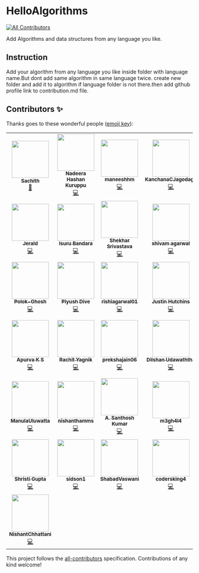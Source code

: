 # HelloAlgorithms
<!-- ALL-CONTRIBUTORS-BADGE:START - Do not remove or modify this section -->
[![All Contributors](https://img.shields.io/badge/all_contributors-43-orange.svg?style=flat-square)](#contributors-)
<!-- ALL-CONTRIBUTORS-BADGE:END -->
Add Algorithms and data structures from any language you like.

## Instruction
Add your algorithm from any language you like inside folder with language name.But dont add same algorithm in same language twice.
create new folder and add it to algorithm if language folder is not there.then add github profile link to contribution.md file.


## Contributors ✨

Thanks goes to these wonderful people ([emoji key](https://allcontributors.org/docs/en/emoji-key)):

<!-- ALL-CONTRIBUTORS-LIST:START - Do not remove or modify this section -->
<!-- prettier-ignore-start -->
<!-- markdownlint-disable -->
<table>
  <tr>
    <td align="center"><a href="http://www.linkedin.com/in/sachithsiriwardana/"><img src="https://avatars2.githubusercontent.com/u/40508640?v=4?s=100" width="100px;" alt=""/><br /><sub><b>Sachith</b></sub></a><br /><a href="#maintenance-sachith-1" title="Maintenance">🚧</a></td>
    <td align="center"><a href="https://github.com/lucifer955"><img src="https://avatars2.githubusercontent.com/u/37404014?v=4?s=100" width="100px;" alt=""/><br /><sub><b>Nadeera Hashan Kuruppu</b></sub></a><br /><a href="https://github.com/sachith-1/helloAlgorithm/commits?author=lucifer955" title="Code">💻</a></td>
    <td align="center"><a href="https://github.com/maneeshhm"><img src="https://avatars0.githubusercontent.com/u/29896563?v=4?s=100" width="100px;" alt=""/><br /><sub><b>maneeshhm</b></sub></a><br /><a href="https://github.com/sachith-1/helloAlgorithm/commits?author=maneeshhm" title="Code">💻</a></td>
    <td align="center"><a href="https://github.com/KanchanaCJagodage"><img src="https://avatars2.githubusercontent.com/u/42747265?v=4?s=100" width="100px;" alt=""/><br /><sub><b>KanchanaCJagodage</b></sub></a><br /><a href="https://github.com/sachith-1/helloAlgorithm/commits?author=KanchanaCJagodage" title="Code">💻</a></td>
    <td align="center"><a href="https://github.com/nikhil05-code"><img src="https://avatars2.githubusercontent.com/u/53990224?v=4?s=100" width="100px;" alt=""/><br /><sub><b>nikhil05-code</b></sub></a><br /><a href="https://github.com/sachith-1/helloAlgorithm/commits?author=nikhil05-code" title="Code">💻</a></td>
    <td align="center"><a href="https://www.linkedin.com/in/sunera-sunilaka-a0ab30193"><img src="https://avatars2.githubusercontent.com/u/34810235?v=4?s=100" width="100px;" alt=""/><br /><sub><b>Sunera Sunilaka</b></sub></a><br /><a href="https://github.com/sachith-1/helloAlgorithm/commits?author=Sunera-2216" title="Code">💻</a></td>
    <td align="center"><a href="http://www.uwu.ac.lk"><img src="https://avatars3.githubusercontent.com/u/37569547?v=4?s=100" width="100px;" alt=""/><br /><sub><b>Dasith Deelaka</b></sub></a><br /><a href="https://github.com/sachith-1/helloAlgorithm/commits?author=DasithDeelaka" title="Code">💻</a></td>
  </tr>
  <tr>
    <td align="center"><a href="https://github.com/jeraldlyh"><img src="https://avatars2.githubusercontent.com/u/37609749?v=4?s=100" width="100px;" alt=""/><br /><sub><b>Jerald</b></sub></a><br /><a href="https://github.com/sachith-1/helloAlgorithm/commits?author=jeraldlyh" title="Code">💻</a></td>
    <td align="center"><a href="https://github.com/Achiraisuru"><img src="https://avatars1.githubusercontent.com/u/55431705?v=4?s=100" width="100px;" alt=""/><br /><sub><b>Isuru Bandara</b></sub></a><br /><a href="https://github.com/sachith-1/helloAlgorithm/commits?author=Achiraisuru" title="Code">💻</a></td>
    <td align="center"><a href="https://github.com/skrstv123"><img src="https://avatars0.githubusercontent.com/u/47166055?v=4?s=100" width="100px;" alt=""/><br /><sub><b>Shekhar Srivastava</b></sub></a><br /><a href="https://github.com/sachith-1/helloAlgorithm/commits?author=skrstv123" title="Code">💻</a></td>
    <td align="center"><a href="https://github.com/shivamagarwal1999"><img src="https://avatars0.githubusercontent.com/u/43515429?v=4?s=100" width="100px;" alt=""/><br /><sub><b>shivam agarwal</b></sub></a><br /><a href="https://github.com/sachith-1/helloAlgorithm/commits?author=shivamagarwal1999" title="Code">💻</a></td>
    <td align="center"><a href="https://github.com/shivagrwl312"><img src="https://avatars3.githubusercontent.com/u/56114763?v=4?s=100" width="100px;" alt=""/><br /><sub><b>shivagrwl312</b></sub></a><br /><a href="https://github.com/sachith-1/helloAlgorithm/commits?author=shivagrwl312" title="Code">💻</a></td>
    <td align="center"><a href="https://github.com/wimanshaherath"><img src="https://avatars.githubusercontent.com/u/49340101?v=4?s=100" width="100px;" alt=""/><br /><sub><b>wimanshaherath</b></sub></a><br /><a href="https://github.com/sachith-1/helloAlgorithm/commits?author=wimanshaherath" title="Code">💻</a></td>
    <td align="center"><a href="https://www.linkedin.com/in/hashini-munasinghe-37a42a1a8/"><img src="https://avatars.githubusercontent.com/u/52965775?v=4?s=100" width="100px;" alt=""/><br /><sub><b>Hashini Munasinghe</b></sub></a><br /><a href="https://github.com/sachith-1/helloAlgorithm/commits?author=Hashininirasha" title="Code">💻</a></td>
  </tr>
  <tr>
    <td align="center"><a href="https://github.com/Polokghosh53"><img src="https://avatars.githubusercontent.com/u/57084217?v=4?s=100" width="100px;" alt=""/><br /><sub><b>Polok-Ghosh</b></sub></a><br /><a href="https://github.com/sachith-1/helloAlgorithm/commits?author=Polokghosh53" title="Code">💻</a></td>
    <td align="center"><a href="https://github.com/PiyushDive"><img src="https://avatars.githubusercontent.com/u/71512357?v=4?s=100" width="100px;" alt=""/><br /><sub><b>Piyush Dive</b></sub></a><br /><a href="https://github.com/sachith-1/helloAlgorithm/commits?author=PiyushDive" title="Code">💻</a></td>
    <td align="center"><a href="https://github.com/rishi29dec"><img src="https://avatars.githubusercontent.com/u/87906717?v=4?s=100" width="100px;" alt=""/><br /><sub><b>rishiagarwal01</b></sub></a><br /><a href="https://github.com/sachith-1/helloAlgorithm/commits?author=rishi29dec" title="Code">💻</a></td>
    <td align="center"><a href="https://jushutch.com"><img src="https://avatars.githubusercontent.com/u/44933935?v=4?s=100" width="100px;" alt=""/><br /><sub><b>Justin Hutchins</b></sub></a><br /><a href="https://github.com/sachith-1/helloAlgorithm/commits?author=jushutch" title="Code">💻</a></td>
    <td align="center"><a href="https://github.com/menthula001"><img src="https://avatars.githubusercontent.com/u/91949812?v=4?s=100" width="100px;" alt=""/><br /><sub><b>menthula001</b></sub></a><br /><a href="https://github.com/sachith-1/helloAlgorithm/commits?author=menthula001" title="Code">💻</a></td>
    <td align="center"><a href="http://www.uwu.ac.lk"><img src="https://avatars.githubusercontent.com/u/57798902?v=4?s=100" width="100px;" alt=""/><br /><sub><b>deelaka-1</b></sub></a><br /><a href="https://github.com/sachith-1/helloAlgorithm/commits?author=deelaka1019" title="Code">💻</a></td>
    <td align="center"><a href="https://github.com/KishanUtkarsh"><img src="https://avatars.githubusercontent.com/u/59743564?v=4?s=100" width="100px;" alt=""/><br /><sub><b>Kishan Utkarsh</b></sub></a><br /><a href="https://github.com/sachith-1/helloAlgorithm/commits?author=KishanUtkarsh" title="Code">💻</a></td>
  </tr>
  <tr>
    <td align="center"><a href="https://github.com/Apurva-K-S"><img src="https://avatars.githubusercontent.com/u/50547507?v=4?s=100" width="100px;" alt=""/><br /><sub><b>Apurva K S</b></sub></a><br /><a href="https://github.com/sachith-1/helloAlgorithm/commits?author=Apurva-K-S" title="Code">💻</a></td>
    <td align="center"><a href="https://github.com/rachit98"><img src="https://avatars.githubusercontent.com/u/25248699?v=4?s=100" width="100px;" alt=""/><br /><sub><b>Rachit Yagnik</b></sub></a><br /><a href="https://github.com/sachith-1/helloAlgorithm/commits?author=rachit98" title="Code">💻</a></td>
    <td align="center"><a href="https://github.com/prekshajain06"><img src="https://avatars.githubusercontent.com/u/85805109?v=4?s=100" width="100px;" alt=""/><br /><sub><b>prekshajain06</b></sub></a><br /><a href="https://github.com/sachith-1/helloAlgorithm/commits?author=prekshajain06" title="Code">💻</a></td>
    <td align="center"><a href="https://github.com/DilshanUdawaththa"><img src="https://avatars.githubusercontent.com/u/37608891?v=4?s=100" width="100px;" alt=""/><br /><sub><b>Dilshan Udawaththa</b></sub></a><br /><a href="https://github.com/sachith-1/helloAlgorithm/commits?author=DilshanUdawaththa" title="Code">💻</a></td>
    <td align="center"><a href="https://github.com/riyabhatia26"><img src="https://avatars.githubusercontent.com/u/21179525?v=4?s=100" width="100px;" alt=""/><br /><sub><b>riyabhatia26</b></sub></a><br /><a href="https://github.com/sachith-1/helloAlgorithm/commits?author=riyabhatia26" title="Code">💻</a></td>
    <td align="center"><a href="https://github.com/kalracodes"><img src="https://avatars.githubusercontent.com/u/82551477?v=4?s=100" width="100px;" alt=""/><br /><sub><b>Aryan Kalra</b></sub></a><br /><a href="https://github.com/sachith-1/helloAlgorithm/commits?author=kalracodes" title="Code">💻</a></td>
    <td align="center"><a href="https://github.com/kavigayamini"><img src="https://avatars.githubusercontent.com/u/67574319?v=4?s=100" width="100px;" alt=""/><br /><sub><b>Kavindya Iddamalgoda</b></sub></a><br /><a href="https://github.com/sachith-1/helloAlgorithm/commits?author=kavigayamini" title="Code">💻</a></td>
  </tr>
  <tr>
    <td align="center"><a href="http://linkedin.com/in/manulauluwatta"><img src="https://avatars.githubusercontent.com/u/29893232?v=4?s=100" width="100px;" alt=""/><br /><sub><b>ManulaUluwatta</b></sub></a><br /><a href="https://github.com/sachith-1/helloAlgorithm/commits?author=ManulaUluwatta" title="Code">💻</a></td>
    <td align="center"><a href="https://github.com/nishanthamms"><img src="https://avatars.githubusercontent.com/u/55949688?v=4?s=100" width="100px;" alt=""/><br /><sub><b>nishanthamms</b></sub></a><br /><a href="https://github.com/sachith-1/helloAlgorithm/commits?author=nishanthamms" title="Code">💻</a></td>
    <td align="center"><a href="https://github.com/Santhoshstark06"><img src="https://avatars.githubusercontent.com/u/58947968?v=4?s=100" width="100px;" alt=""/><br /><sub><b>A. Santhosh Kumar</b></sub></a><br /><a href="https://github.com/sachith-1/helloAlgorithm/commits?author=Santhoshstark06" title="Code">💻</a></td>
    <td align="center"><a href="https://m3gh4l4.github.io/MeghalaPasikanti/"><img src="https://avatars.githubusercontent.com/u/63804116?v=4?s=100" width="100px;" alt=""/><br /><sub><b>m3gh4l4</b></sub></a><br /><a href="https://github.com/sachith-1/helloAlgorithm/commits?author=m3gh4l4" title="Code">💻</a></td>
    <td align="center"><a href="https://m3g4n127001.github.io/MeghanaPasikanti/"><img src="https://avatars.githubusercontent.com/u/54206748?v=4?s=100" width="100px;" alt=""/><br /><sub><b>Meghana Pasikanti</b></sub></a><br /><a href="https://github.com/sachith-1/helloAlgorithm/commits?author=m3g4n127001" title="Code">💻</a></td>
    <td align="center"><a href="https://sachin-ghait-blog.netlify.app/"><img src="https://avatars.githubusercontent.com/u/26434312?v=4?s=100" width="100px;" alt=""/><br /><sub><b>Sachin Ghait</b></sub></a><br /><a href="https://github.com/sachith-1/helloAlgorithm/commits?author=ssghait007" title="Code">💻</a></td>
    <td align="center"><a href="https://github.com/Ankit-kumar65"><img src="https://avatars.githubusercontent.com/u/77197538?v=4?s=100" width="100px;" alt=""/><br /><sub><b>Ankit Kumar</b></sub></a><br /><a href="https://github.com/sachith-1/helloAlgorithm/commits?author=Ankit-kumar65" title="Code">💻</a></td>
  </tr>
  <tr>
    <td align="center"><a href="https://github.com/shristigupta1408"><img src="https://avatars.githubusercontent.com/u/68809622?v=4?s=100" width="100px;" alt=""/><br /><sub><b>Shristi Gupta</b></sub></a><br /><a href="https://github.com/sachith-1/helloAlgorithm/commits?author=shristigupta1408" title="Code">💻</a></td>
    <td align="center"><a href="https://github.com/sidson1"><img src="https://avatars.githubusercontent.com/u/72189602?v=4?s=100" width="100px;" alt=""/><br /><sub><b>sidson1</b></sub></a><br /><a href="https://github.com/sachith-1/helloAlgorithm/commits?author=sidson1" title="Code">💻</a></td>
    <td align="center"><a href="https://github.com/ShabadVaswani"><img src="https://avatars.githubusercontent.com/u/72546893?v=4?s=100" width="100px;" alt=""/><br /><sub><b>ShabadVaswani</b></sub></a><br /><a href="https://github.com/sachith-1/helloAlgorithm/commits?author=ShabadVaswani" title="Code">💻</a></td>
    <td align="center"><a href="https://github.com/codersking4"><img src="https://avatars.githubusercontent.com/u/92431106?v=4?s=100" width="100px;" alt=""/><br /><sub><b>codersking4</b></sub></a><br /><a href="https://github.com/sachith-1/helloAlgorithm/commits?author=codersking4" title="Code">💻</a></td>
    <td align="center"><a href="https://github.com/tprototype"><img src="https://avatars.githubusercontent.com/u/68457309?v=4?s=100" width="100px;" alt=""/><br /><sub><b>the_prototype</b></sub></a><br /><a href="https://github.com/sachith-1/helloAlgorithm/commits?author=tprototype" title="Code">💻</a></td>
    <td align="center"><a href="http://ajayveeraveni.me"><img src="https://avatars.githubusercontent.com/u/54075270?v=4?s=100" width="100px;" alt=""/><br /><sub><b>Ajay</b></sub></a><br /><a href="https://github.com/sachith-1/helloAlgorithm/commits?author=Ajay-creator" title="Code">💻</a></td>
    <td align="center"><a href="https://github.com/bakuku22"><img src="https://avatars.githubusercontent.com/u/81952948?v=4?s=100" width="100px;" alt=""/><br /><sub><b>Bakuku</b></sub></a><br /><a href="https://github.com/sachith-1/helloAlgorithm/commits?author=bakuku22" title="Code">💻</a></td>
  </tr>
  <tr>
    <td align="center"><a href="https://github.com/NishantChhattani"><img src="https://avatars.githubusercontent.com/u/20257830?v=4?s=100" width="100px;" alt=""/><br /><sub><b>NishantChhattani</b></sub></a><br /><a href="https://github.com/sachith-1/helloAlgorithm/commits?author=NishantChhattani" title="Code">💻</a></td>
  </tr>
</table>

<!-- markdownlint-restore -->
<!-- prettier-ignore-end -->

<!-- ALL-CONTRIBUTORS-LIST:END -->

This project follows the [all-contributors](https://github.com/all-contributors/all-contributors) specification. Contributions of any kind welcome!